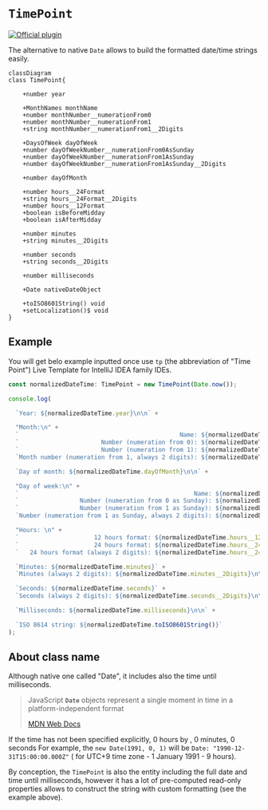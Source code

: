 # `TimePoint`

[![Official plugin](https://img.shields.io/badge/IntelliJ_IDEA_Live_Template-tp-blue.svg?style=flat)](https://plugins.jetbrains.com/plugin/17638-yamato-daiwa-es-extensions)


The alternative to native `Date` allows to build the formatted date/time strings easily.

```mermaid
classDiagram
class TimePoint{

    +number year
  
    +MonthNames monthName
    +number monthNumber__numerationFrom0
    +number monthNumber__numerationFrom1
    +string monthNumber__numerationFrom1__2Digits
  
    +DaysOfWeek dayOfWeek
    +number dayOfWeekNumber__numerationFrom0AsSunday
    +number dayOfWeekNumber__numerationFrom1AsSunday
    +number dayOfWeekNumber__numerationFrom1AsSunday__2Digits
  
    +number dayOfMonth
  
    +number hours__24Format
    +string hours__24Format__2Digits
    +number hours__12Format
    +boolean isBeforeMidday
    +boolean isAfterMidday
  
    +number minutes
    +string minutes__2Digits
  
    +number seconds
    +string seconds__2Digits
  
    +number milliseconds
  
    +Date nativeDateObject
  
    +toISO8601String() void
    +setLocalization()$ void
}
```

## Example

You will get belo example inputted once use `tp` (the abbreviation of "Time Point") Live Template for 
IntelliJ IDEA family IDEs.

```typescript
const normalizedDateTime: TimePoint = new TimePoint(Date.now());

console.log(

  `Year: ${normalizedDateTime.year}\n\n` +

  "Month:\n" +
  `                                             Name: ${normalizedDateTime.monthName}\n` +
  `                       Number (numeration from 0): ${normalizedDateTime.monthNumber__numerationFrom0}\n` +
  `                       Number (numeration from 1): ${normalizedDateTime.monthNumber__numerationFrom1}\n` +
  `Month number (numeration from 1, always 2 digits): ${normalizedDateTime.monthNumber__numerationFrom1__2Digits}\n\n` +

  `Day of month: ${normalizedDateTime.dayOfMonth}\n\n` +

  "Day of week:\n" +
  `                                                 Name: ${normalizedDateTime.dayOfWeek}\n` +
  `                 Number (numeration from 0 as Sunday): ${normalizedDateTime.dayOfWeekNumber__numerationFrom0AsSunday}\n` +
  `                 Number (numeration from 1 as Sunday): ${normalizedDateTime.dayOfWeekNumber__numerationFrom1AsSunday}\n` +
  `Number (numeration from 1 as Sunday, always 2 digits): ${normalizedDateTime.dayOfWeekNumber__numerationFrom1AsSunday__2Digits}\n\n` +

  "Hours: \n" +
  `                     12 hours format: ${normalizedDateTime.hours__12Format} ${normalizedDateTime.isBeforeMidday ? "AM" : "PM"}\n` +
  `                     24 hours format: ${normalizedDateTime.hours__24Format}\n` +
  `   24 hours format (always 2 digits): ${normalizedDateTime.hours__24Format__2Digits}\n\n` +

  `Minutes: ${normalizedDateTime.minutes}` +
  `Minutes (always 2 digits): ${normalizedDateTime.minutes__2Digits}\n\n` +

  `Seconds: ${normalizedDateTime.seconds}` +
  `Seconds (always 2 digits): ${normalizedDateTime.seconds__2Digits}\n\n` +

  `Milliseconds: ${normalizedDateTime.milliseconds}\n\n` +

  `ISO 8614 string: ${normalizedDateTime.toISO8601String()}`
);
```

## About class name

Although native one called "Date", it includes also the time until milliseconds.

> JavaScript **`Date`** objects represent a single moment in time in a platform-independent format
>
> [MDN Web Docs](https://developer.mozilla.org/en-US/docs/Web/JavaScript/Reference/Global_Objects/Date)


If the time has not been specified explicitly, 0 hours by , 0 minutes, 0 seconds
For example, the `new Date(1991, 0, 1)` will be `Date: "1990-12-31T15:00:00.000Z"` (
for UTC+9 time zone - 1 January 1991 - 9 hours).

By conception, the `TimePoint` is also the entity including the full date and time until milliseconds,
however it has a lot of pre-computed read-only properties allows to construct the string with custom formatting 
(see the example above).
